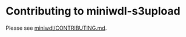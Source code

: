 # Contributing to miniwdl-s3upload

Please see [miniwdl/CONTRIBUTING.md](https://github.com/chanzuckerberg/miniwdl/blob/master/CONTRIBUTING.md).
